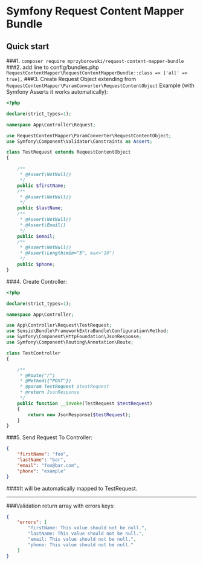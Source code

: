 # Symfony Request Content Mapper Bundle

## Quick start

###1. `composer require mprzyborowski/request-content-mapper-bundle`
###2. add line to config/bundles.php `RequestContentMapper\RequestContentMapperBundle::class => ['all' => true],`
###3. Create Request Object extending from `RequestContentMapper\ParamConverter\RequestContentObject`
 Example (with Symfony Asserts it works automatically):
```php
<?php

declare(strict_types=1);

namespace App\Controller\Request;

use RequestContentMapper\ParamConverter\RequestContentObject;
use Symfony\Component\Validator\Constraints as Assert;

class TestRequest extends RequestContentObject
{

    /**
     * @Assert\NotNull()
     */
    public $firstName;
    /**
     * @Assert\NotNull()
     */
    public $lastName;
    /**
     * @Assert\NotNull()
     * @Assert\Email()
     */
    public $email;
    /**
     * @Assert\NotNull()
     * @Assert\Length(min="5", max="10")
     */
    public $phone;
}
```
###4. Create Controller:

```php
<?php

declare(strict_types=1);

namespace App\Controller;

use App\Controller\Request\TestRequest;
use Sensio\Bundle\FrameworkExtraBundle\Configuration\Method;
use Symfony\Component\HttpFoundation\JsonResponse;
use Symfony\Component\Routing\Annotation\Route;

class TestController
{

    /**
     * @Route("/")
     * @Method({"POST"})
     * @param TestRequest $testRequest
     * @return JsonResponse
     */
    public function __invoke(TestRequest $testRequest)
    {
        return new JsonResponse($testRequest);
    }
}

```

###5. Send Request To Controller:


```json
{
	"firstName": "foo",
	"lastName": "bar",
	"email": "foo@bar.com",
	"phone": "example"
}
```

####It will be automatically mapped to TestRequest.

---

###Validation return array with errors keys:
```json
{
    "errors": [
        "firstName: This value should not be null.",
        "lastName: This value should not be null.",
        "email: This value should not be null.",
        "phone: This value should not be null."
    ]
}
```
